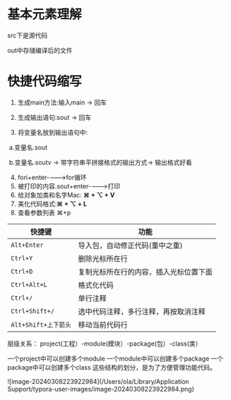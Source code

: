 # 基本元素理解

src下是源代码

out中存储编译后的文件

# 快捷代码缩写

1. 生成main方法:输入main -> 回车

2. 生成输出语句:sout -> 回车

3. 将变量名放到输出语句中:

​	a.变量名.sout

​	b.变量名.soutv -> 带字符串平拼接格式的输出方式-> 输出格式好看

4. fori+enter---->for循环
5. 被打印的内容.sout+enter---->打印
6. 给对象加类和名字Mac: **⌘ + ⌥ + V** 
7. 美化代码格式:**⌘ + ⌥ + L** 
8. 查看参数列表 ⌘+p



| 快捷键               | 功能                                   |
| -------------------- | -------------------------------------- |
| `Alt+Enter`          | 导入包，自动修正代码(重中之重)         |
| `Ctrl+Y`             | 删除光标所在行                         |
| `Ctrl+D`             | 复制光标所在行的内容，插入光标位置下面 |
| `Ctrl+Alt+L`         | 格式化代码                             |
| `Ctrl+/`             | 单行注释                               |
| `Ctrl+Shift+/`       | 选中代码注释，多行注释，再按取消注释   |
| `Alt+Shift+上下箭头` | 移动当前代码行                         |

层级关系：
project(工程）-module(模块）-package(包）-class(类）

一个project中可以创建多个module
一个module中可以创建多个package
一个package中可以创建多个class
这些结构的划分，是为了方便管理功能代码。

![image-20240308223922984](/Users/ola/Library/Application Support/typora-user-images/image-20240308223922984.png)